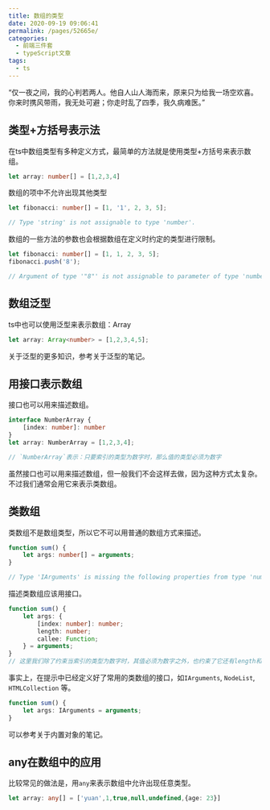 ```yaml
---
title: 数组的类型
date: 2020-09-19 09:06:41
permalink: /pages/52665e/
categories: 
  - 前端三件套
  - typeScript文章
tags: 
  - ts
---
```


“仅一夜之间，我的心判若两人。他自人山人海而来，原来只为给我一场空欢喜。你来时携风带雨，我无处可避；你走时乱了四季，我久病难医。”

<!-- more -->

## 类型+方括号表示法

在ts中数组类型有多种定义方式，最简单的方法就是使用类型+方括号来表示数组。

``` ts
let array: number[] = [1,2,3,4]
```

数组的项中不允许出现其他类型

``` ts
let fibonacci: number[] = [1, '1', 2, 3, 5];

// Type 'string' is not assignable to type 'number'.
```

数组的一些方法的参数也会根据数组在定义时约定的类型进行限制。

``` ts
let fibonacci: number[] = [1, 1, 2, 3, 5];
fibonacci.push('8');

// Argument of type '"8"' is not assignable to parameter of type 'number'.
```

## 数组泛型

ts中也可以使用泛型来表示数组：Array<elemType>

``` ts
let array: Array<number> = [1,2,3,4,5];
```

关于泛型的更多知识，参考关于泛型的笔记。

## 用接口表示数组

接口也可以用来描述数组。

``` ts
interface NumberArray {
    [index: number]: number
}
let array: NumberArray = [1,2,3,4];

// `NumberArray`表示：只要索引的类型为数字时，那么值的类型必须为数字
```

虽然接口也可以用来描述数组，但一般我们不会这样去做，因为这种方式太复杂。不过我们通常会用它来表示类数组。

## 类数组

类数组不是数组类型，所以它不可以用普通的数组方式来描述。

``` ts
function sum() {
    let args: number[] = arguments;
}

// Type 'IArguments' is missing the following properties from type 'number[]': pop, push, concat, join, and 24 more.
```

描述类数组应该用接口。

``` ts
function sum() {
    let args: {
        [index: number]: number;
        length: number;
        callee: Function;
    } = arguments;
}
// 这里我们除了约束当索引的类型为数字时，其值必须为数字之外，也约束了它还有length和callee两个属性。
```

事实上，在提示中已经定义好了常用的类数组的接口，如`IArguments`, `NodeList`, `HTMLCollection` 等。

``` ts
function sum() {
    let args: IArguments = arguments;
}
```

可以参考关于内置对象的笔记。

## any在数组中的应用

比较常见的做法是，用`any`来表示数组中允许出现任意类型。

``` ts
let array: any[] = ['yuan',1,true,null,undefined,{age: 23}]
```


